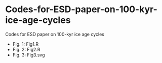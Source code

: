 # Codes-for-ESD-paper-on-100-kyr-ice-age-cycles
Codes for ESD paper on 100-kyr ice age cycles
- Fig. 1: Fig1.R
- Fig. 2: Fig2.R
- Fig. 3: Fig3.svg
